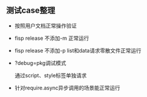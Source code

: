 
## 测试case整理

* 按照用户文档正常操作验证
* fisp release 不添加-m 正常运行
* fisp release 不添加-p list和data请求零散文件正常运行
* ?debug=pkg调试模式 

    通过script、style标签单独请求
    
* 针对require.async异步调用的场景能正常运行